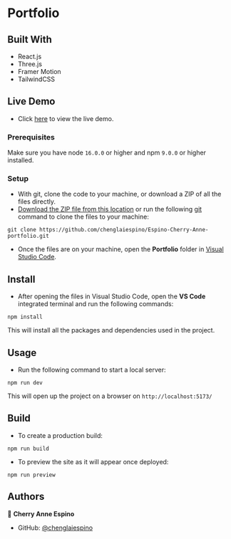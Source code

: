 # Portfolio

## Built With

- React.js
- Three.js
- Framer Motion
- TailwindCSS

## Live Demo

- Click [here](https://chenglai.vercel.app/) to view the live demo.

### Prerequisites

Make sure you have node `16.0.0` or higher and npm `9.0.0` or higher installed.

### Setup

- With git, clone the code to your machine, or download a ZIP of all the files directly.
- [Download the ZIP file from this location](https://github.com/chenglaiespino/Espino-Cherry-Anne-portfolio/archive/refs/heads/main.zip) or run the following [git](https://git-scm.com/) command to clone the files to your machine:

```
git clone https://github.com/chenglaiespino/Espino-Cherry-Anne-portfolio.git
```

- Once the files are on your machine, open the **Portfolio** folder in [Visual Studio Code](https://code.visualstudio.com/download).

## Install

- After opening the files in Visual Studio Code, open the **VS Code** integrated terminal and run the following commands:

```
npm install
```

This will install all the packages and dependencies used in the project.

## Usage

- Run the following command to start a local server:

```
npm run dev
```

This will open up the project on a browser on `http://localhost:5173/`

## Build

- To create a production build:

```
npm run build
```

- To preview the site as it will appear once deployed:

```
npm run preview
```

## Authors

👤 **Cherry Anne Espino**

- GitHub: [@chenglaiespino](https://github.com/chenglaiespino)
